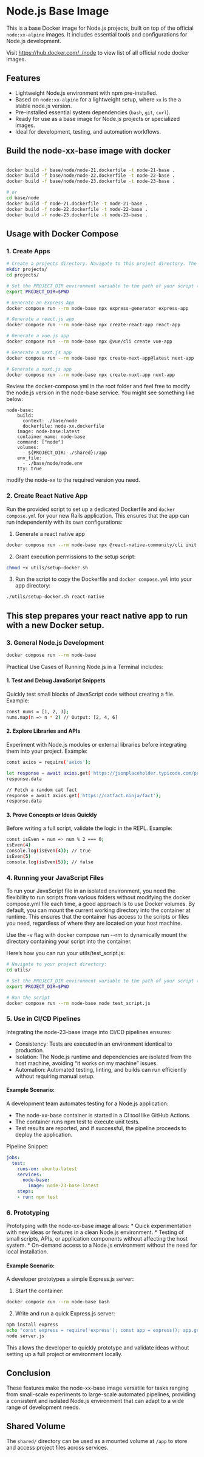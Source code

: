 
# Node.js Base Image

This is a base Docker image for Node.js projects, built on top of the official `node:xx-alpine` images. It includes essential tools and configurations for Node.js development.

Visit https://hub.docker.com/_/node to view list of all official node docker images.

## Features
- Lightweight Node.js environment with npm pre-installed.
- Based on `node:xx-alpine` for a lightweight setup, where `xx` is the a stable node.js version.
- Pre-installed essential system dependencies (`bash`, `git`, `curl`).
- Ready for use as a base image for Node.js projects or specialized images.
- Ideal for development, testing, and automation workflows.

## Build the node-xx-base image with docker

```bash

docker build -f base/node/node-21.dockerfile -t node-21-base .
docker build -f base/node/node-22.dockerfile -t node-22-base .
docker build -f base/node/node-23.dockerfile -t node-23-base .

# or 
cd base/node
docker build -f node-21.dockerfile -t node-21-base .
docker build -f node-22.dockerfile -t node-22-base .
docker build -f node-23.dockerfile -t node-23-base .

```

## Usage with Docker Compose

### 1. Create Apps

```bash
# Create a projects directory. Navigate to this project directory. The apps will be created in this projects directory 
mkdir projects/
cd projects/ 

# Set the PROJECT_DIR environment variable to the path of your script (PWD: Present Working Directory, in this case)
export PROJECT_DIR=$PWD

# Generate an Express App
docker compose run --rm node-base npx express-generator express-app

# Generate a react.js app
docker compose run --rm node-base npx create-react-app react-app

# Generate a vue.js app
docker compose run --rm node-base npx @vue/cli create vue-app

# Generate a next.js app
docker compose run --rm node-base npx create-next-app@latest next-app

# Generate a nuxt.js app
docker compose run --rm node-base npx create-nuxt-app nuxt-app
```

Review the docker-compose.yml in the root folder and feel free to modify the node.js version in the node-base service. 
You might see something like below:
```
node-base:
    build:
      context: ./base/node
      dockerfile: node-xx.dockerfile
    image: node-base:latest
    container_name: node-base
    command: ["node"]
    volumes:
      - ${PROJECT_DIR:-./shared}:/app
    env_file:
      - ./base/node/node.env
    tty: true
```

modify the node-xx to the required version you need.

### 2. Create React Native App

Run the provided script to set up a dedicated Dockerfile and `docker compose.yml` for your new Rails application. This ensures that the app can run independently with its own configurations:

1. Generate a react native app
  ```bash
  docker compose run --rm node-base npx @react-native-community/cli init ReactNativeApp
  ```
2. Grant execution permissions to the setup script:
  ```bash
  chmod +x utils/setup-docker.sh
  ```

3. Run the script to copy the Dockerfile and `docker compose.yml` into your app directory:
  ```bash
  ./utils/setup-docker.sh react-native
  ```

This step prepares your react native app to run with a new Docker setup.
---

### 3. General Node.js Development

```bash
docker compose run --rm node-base
```

Practical Use Cases of Running Node.js in a Terminal includes:
#### 1. Test and Debug JavaScript Snippets
Quickly test small blocks of JavaScript code without creating a file.
Example:
```bash
const nums = [1, 2, 3];
nums.map(n => n * 2) // Output: [2, 4, 6]
```

#### 2. Explore Libraries and APIs
Experiment with Node.js modules or external libraries before integrating them into your project.
Example:
```bash
const axios = require('axios');

let response = await axios.get('https://jsonplaceholder.typicode.com/posts/1');
response.data

// Fetch a random cat fact
response = await axios.get('https://catfact.ninja/fact');
response.data
```

#### 3. Prove Concepts or Ideas Quickly
Before writing a full script, validate the logic in the REPL.
Example:
```bash
const isEven = num => num % 2 === 0;
isEven(4)
console.log(isEven(4)); // true
isEven(5)
console.log(isEven(5)); // false
```

### 4. Running your JavaScript Files

To run your JavaScript file in an isolated environment, you need the flexibility to run scripts from various folders without modifying the docker compose.yml file each time, a good approach is to use Docker volumes. By default, you can mount the current working directory into the container at runtime. This ensures that the container has access to the scripts or files you need, regardless of where they are located on your host machine.

Use the -v flag with docker compose run --rm to dynamically mount the directory containing your script into the container.

Here’s how you can run your utils/test_script.js:

```bash
# Navigate to your project directory:
cd utils/ 

# Set the PROJECT_DIR environment variable to the path of your script (PWD: Present Working Directory, in this case)
export PROJECT_DIR=$PWD

# Run the script
docker compose run --rm node-base node test_script.js
```

### 5. Use in CI/CD Pipelines

Integrating the node-23-base image into CI/CD pipelines ensures:

* Consistency: Tests are executed in an environment identical to production.
* Isolation: The Node.js runtime and dependencies are isolated from the host machine, avoiding “it works on my machine” issues.
* Automation: Automated testing, linting, and builds can run efficiently without requiring manual setup.

#### Example Scenario:

A development team automates testing for a Node.js application:

* The node-xx-base container is started in a CI tool like GitHub Actions.
* The container runs npm test to execute unit tests.
* Test results are reported, and if successful, the pipeline proceeds to deploy the application.

Pipeline Snippet:

```yaml
jobs:
  test:
    runs-on: ubuntu-latest
    services:
      node-base:
        image: node-23-base:latest
    steps:
    - run: npm test
```

### 6. Prototyping

Prototyping with the node-xx-base image allows:
	* Quick experimentation with new ideas or features in a clean Node.js environment.
	* Testing of small scripts, APIs, or application components without affecting the host system.
	* On-demand access to a Node.js environment without the need for local installation.

#### Example Scenario:

A developer prototypes a simple Express.js server:
1. Start the container:
```bash
docker compose run --rm node-base bash
```

2. Write and run a quick Express.js server:
```bash
npm install express
echo "const express = require('express'); const app = express(); app.get('/', (req, res) => res.send('Hello!')); app.listen(3000);" > server.js
node server.js
```

This allows the developer to quickly prototype and validate ideas without setting up a full project or environment locally.

## Conclusion

These features make the node-xx-base image versatile for tasks ranging from small-scale experiments to large-scale automated pipelines, providing a consistent and isolated Node.js environment that can adapt to a wide range of development needs.

## Shared Volume
The `shared/` directory can be used as a mounted volume at `/app` to store and access project files across services.